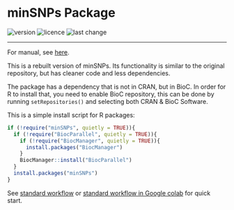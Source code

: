 # minSNPs Package
![version](https://img.shields.io/github/v/release/ludwigHoon/MinSNPs?sort=semver)
![licence](https://img.shields.io/badge/licence-MIT-blue)
![last change](https://img.shields.io/github/last-commit/ludwigHoon/MinSNPs)

***
For manual, see [here](https://github.com/ludwigHoon/minSNPs/blob/master/docs/usermanual.pdf).

This is a rebuilt version of minSNPs. Its functionality is similar to the original repository, but has cleaner code and less dependencies.

The package has a dependency that is not in CRAN, but in BioC. In order for R to install that, you need to enable BioC repository, this can be done by running `setRepositories()` and selecting both CRAN & BioC Software.

This is a simple install script for R packages:
```R
if (!require("minSNPs", quietly = TRUE)){
  if (!require("BiocParallel", quietly = TRUE)){
    if (!require("BiocManager", quietly = TRUE)){
      install.packages("BiocManager")
    }
    BiocManager::install("BiocParallel")
  }
  install.packages("minSNPs")
}
```

See [standard workflow](./minsnps_standard_workflow.R) or [standard workflow in Google colab]() for quick start.